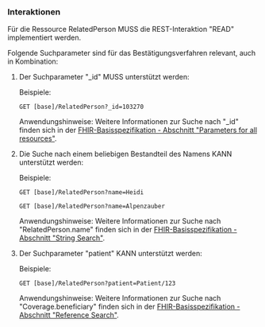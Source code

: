 ### Interaktionen

Für die Ressource RelatedPerson MUSS die REST-Interaktion "READ" implementiert werden.

Folgende Suchparameter sind für das Bestätigungsverfahren relevant, auch in Kombination:

1. Der Suchparameter "_id" MUSS unterstützt werden:

    Beispiele:

    ```GET [base]/RelatedPerson?_id=103270```

    Anwendungshinweise: Weitere Informationen zur Suche nach "_id" finden sich in der [FHIR-Basisspezifikation - Abschnitt "Parameters for all resources"](http://hl7.org/fhir/R4/search.html#all).

1. Die Suche nach einem beliebigen Bestandteil des Namens KANN unterstützt werden:

    Beispiele:

    ```GET [base]/RelatedPerson?name=Heidi```

    ```GET [base]/RelatedPerson?name=Alpenzauber```

    Anwendungshinweise: Weitere Informationen zur Suche nach "RelatedPerson.name" finden sich in der [FHIR-Basisspezifikation - Abschnitt "String Search"](http://hl7.org/fhir/R4/search.html#string).

2. Der Suchparameter "patient" KANN unterstützt werden:

    Beispiele:

    ```GET [base]/RelatedPerson?patient=Patient/123```  

    Anwendungshinweise: Weitere Informationen zur Suche nach "Coverage.beneficiary" finden sich in der [FHIR-Basisspezifikation - Abschnitt "Reference Search"](https://www.hl7.org/fhir/search.html#reference).
